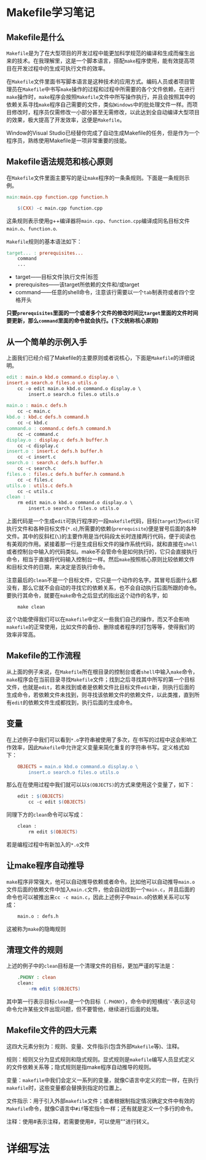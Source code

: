 # Makefile学习笔记
## Makefile是什么
`Makefile`是为了在大型项目的开发过程中能更加科学规范的编译和生成而催生出来的技术。在我理解里，这是一个脚本语言，搭配`make`程序使用，能有效提高项目在开发过程中的生成可执行文件的效率。

在`Makefile`文件里面书写脚本语言是这种技术的应用方式。编码人员或者项目管理员在`Makefile`中书写`make`操作的过程和过程中所需要的各个文件依赖，在进行`make`操作时，`make`程序会按照`Makefile`文件中所写操作执行，并且会按照其中的依赖关系寻找`make`程序自己需要的文件，类似`Windows`中的批处理文件一样。而项目修改时，程序员仅需修改一小部分甚至无需修改，以此达到全自动编译大型项目的效果，极大提高了开发效率，这便是`Makefile`。

Window的Visual Studio已经替你完成了自动生成Makefile的任务，但是作为一个程序员，熟练使用Makefile是一项非常重要的技能。

## Makefile语法规范和核心原则

在`Makefile`文件里面主要写的是让`make`程序的一条条规则。下面是一条规则示例。

```makefile
main:main.cpp function.cpp function.h

    $(CXX) -c main.cpp function.cpp
```

这条规则表示使用g++编译器将`main.cpp`、`function.cpp`编译成同名目标文件`main.o`、`function.o`.

`Makefile`规则的基本语法如下：

```makefile
target... : prerequisites...
    command
    ...
```

- target——目标文件|执行文件|标签
- prerequisites——该target所依赖的文件和/或target
- command——任意的shell命令，注意该行需要以一个`tab`制表符或者四个空格开头

**只要`prerequisites`里面的一个或者多个文件的修改时间比`target`里面的文件时间要更新，那么`command`里面的命令就会执行。(下文统称核心原则)**
## 从一个简单的示例入手

上面我们已经介绍了Makefile的主要原则或者说核心，下面是`Makefile`的详细说明。

```makefile
edit : main.o kbd.o command.o display.o \
insert.o search.o files.o utils.o
    cc -o edit main.o kbd.o command.o display.o \
        insert.o search.o files.o utils.o
 
main.o : main.c defs.h
    cc -c main.c
kbd.o : kbd.c defs.h command.h
    cc -c kbd.c
command.o : command.c defs.h command.h
    cc -c command.c
display.o : display.c defs.h buffer.h
    cc -c display.c
insert.o : insert.c defs.h buffer.h
    cc -c insert.c
search.o : search.c defs.h buffer.h
    cc -c search.c
files.o : files.c defs.h buffer.h command.h
    cc -c files.c
utils.o : utils.c defs.h
    cc -c utils.c
clean :
    rm edit main.o kbd.o command.o display.o \
        insert.o search.o files.o utils.o
```

上面代码是一个生成`edit`可执行程序的一段`makefile`代码，目标(`target`)为`edit`可执行文件和各种目标文件(`*.o`),所需要的依赖(`prerequisite`)便是冒号后面的各种文件。其中的反斜杠(`\`)的主要作用是当代码段太长时连接两行代码，便于阅读也有美观的作用。紧接着那一行是生成目标文件的操作系统代码，就和直接在`shell`或者控制台中输入的代码类似。make不会管命令是如何执行的，它只会直接执行命令，相当于直接将代码输入控制台一样。然后`make`按照核心原则比较依赖文件和目标文件的日期，来决定是否执行命令。

注意最后的`clean`不是一个目标文件，它只是一个动作的名字。其冒号后面什么都没有，那么它就不会自动的寻找它的依赖关系，也不会自动执行后面所跟的命令。要执行其命令，就要在`make`命令之后显式的指出这个动作的名字，如
```shell
    make clean
```
这个功能使得我们可以在`makefile`中定义一些我们自己的操作，而又不会影响`makefile`的正常使用，比如文件的备份、删除或者程序的打包等等，使得我们的效率非常高。

## Makefile的工作流程

从上面的例子来说，在`Makefile`所在根目录的控制台或者`shell`中输入`make`命令，`make`程序会在当前目录寻找`Makefile`文件；找到之后寻找其中所写的第一个目标文件，也就是`edit`，若未找到或者是依赖文件比目标文件`edit`新，则执行后面的生成命令，若依赖文件未找到，则寻找该依赖文件的依赖文件，以此类推，直到所有`edit`的依赖文件生成都找到，执行后面的生成命令。

## 变量

在上述例子中我们可以看到`*.o`字符串被使用了多次，在书写的过程中这会影响工作效率，因此`Makefile`中允许定义变量来简化重复的字符串书写。定义格式如下：

```makefile
    OBJECTS = main.o kbd.o command.o display.o \
        insert.o search.o files.o utils.o
```

那么在在使用过程中我们就可以以`$(OBJECTS)`的方式来使用这个变量了，如下：

```makefile
    edit : $(OBJECTS)
        cc -c edit $(OBJECTS)
```

同理下方的`clean`命令可以写成：
```makefile
    clean :
        rm edit $(OBJECTS)
```

若是编程过程中有新加入的`*.o`文件

## 让make程序自动推导

`make`程序非常强大，他可以自动推导依赖或者命令。比如他可以自动推导`main.o`文件后面的依赖文件中加入`main.c`文件，他会自动找到一个`main.c`，并且后面的命令也可以被推出来`cc -c main.c`，因此上述例子中`main.o`的依赖关系可以写成：
```makefile
    main.o : defs.h
```

这被称为`make`的隐晦规则

## 清理文件的规则

上述的例子中的`clean`目标是一个清理文件的目标，更加严谨的写法是：

```makefile
    .PHONY : clean
    clean: 
        -rm edit $(OBJECTS)
```

其中第一行表示目标`clean`是一个伪目标（`.PHONY`），命令中的短横线'`-`'表示这句命令允许某些文件出现问题，但不要管他，继续进行后面的处理。

## Makefile文件的四大元素

这四大元素分别为：规则、变量、文件指示(包含外部`Makefile`等)、注释。

规则：规则又分为显式规则和隐式规则。显式规则是`makefile`编写人员显式定义的文件依赖关系等；隐式规则是指make程序自动推导的规则。

变量：`makefile`中我们会定义一系列的变量，就像C语言中定义的宏一样，在执行`makefile`时，这些变量都会替换到指定的位置上。

文件指示：用于引入外部`makefile`文件；或者根据制指定情况确定文件中有效的`Makefile`命令，就像C语言中`#if`等宏指令一样；还有就是定义一个多行的命令。

注释：使用#表示注释，若需要使用#，可以使用"\"进行转义。

# 详细写法